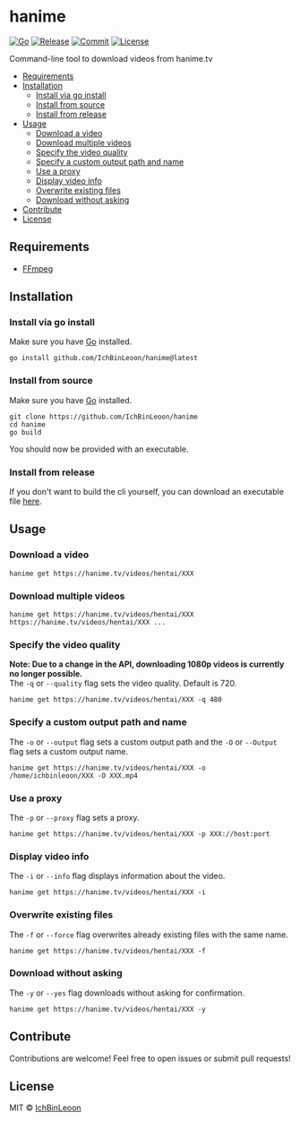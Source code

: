 # hanime
[![Go](https://img.shields.io/github/go-mod/go-version/IchBinLeoon/hanime?style=flat-square)](https://golang.org/)
[![Release](https://img.shields.io/github/v/release/IchBinLeoon/hanime?style=flat-square)](https://github.com/IchBinLeoon/hanime/releases)
[![Commit](https://img.shields.io/github/last-commit/IchBinLeoon/hanime?style=flat-square)](https://github.com/IchBinLeoon/hanime/commits/main)
[![License](https://img.shields.io/github/license/IchBinLeoon/hanime?style=flat-square)](https://github.com/IchBinLeoon/hanime/blob/main/LICENSE)

Command-line tool to download videos from hanime.tv

- [Requirements](#Requirements)
- [Installation](#Installation)
  - [Install via go install](#Install-via-go-install)
  - [Install from source](#Install-from-source)
  - [Install from release](#Install-from-release)
- [Usage](#Usage)
  - [Download a video](#Download-a-video)
  - [Download multiple videos](#Download-multiple-videos)
  - [Specify the video quality](#Specify-the-video-quality)
  - [Specify a custom output path and name](#Specify-a-custom-output-path-and-name)
  - [Use a proxy](#Use-a-proxy)
  - [Display video info](#Display-video-info)
  - [Overwrite existing files](#Overwrite-existing-files)
  - [Download without asking](#Download-without-asking)
- [Contribute](#Contribute)
- [License](#License)

## Requirements
- [FFmpeg](https://www.ffmpeg.org/)

## Installation
### Install via go install
Make sure you have [Go](https://golang.org/) installed.
```
go install github.com/IchBinLeoon/hanime@latest
```

### Install from source
Make sure you have [Go](https://golang.org/) installed.
```
git clone https://github.com/IchBinLeoon/hanime
cd hanime
go build
```
You should now be provided with an executable.

### Install from release
If you don't want to build the cli yourself, you can download an executable file [here](https://github.com/IchBinLeoon/hanime/releases).

## Usage
### Download a video
```
hanime get https://hanime.tv/videos/hentai/XXX
```

### Download multiple videos
```
hanime get https://hanime.tv/videos/hentai/XXX https://hanime.tv/videos/hentai/XXX ...
```

### Specify the video quality
**Note: Due to a change in the API, downloading 1080p videos is currently no longer possible.**  
The `-q` or `--quality` flag sets the video quality. Default is 720.
```
hanime get https://hanime.tv/videos/hentai/XXX -q 480
```

### Specify a custom output path and name
The `-o` or `--output` flag sets a custom output path and the `-O` or `--Output` flag sets a custom output name.
```
hanime get https://hanime.tv/videos/hentai/XXX -o /home/ichbinleoon/XXX -O XXX.mp4
```

### Use a proxy
The `-p` or `--proxy` flag sets a proxy.
```
hanime get https://hanime.tv/videos/hentai/XXX -p XXX://host:port 
```

### Display video info
The `-i` or `--info` flag displays information about the video.
```
hanime get https://hanime.tv/videos/hentai/XXX -i
```

### Overwrite existing files
The `-f` or `--force` flag overwrites already existing files with the same name.
```
hanime get https://hanime.tv/videos/hentai/XXX -f
```

### Download without asking
The `-y` or `--yes` flag downloads without asking for confirmation.
```
hanime get https://hanime.tv/videos/hentai/XXX -y
```

## Contribute
Contributions are welcome! Feel free to open issues or submit pull requests!

## License
MIT © [IchBinLeoon](https://github.com/IchBinLeoon/hanime/blob/main/LICENSE)
